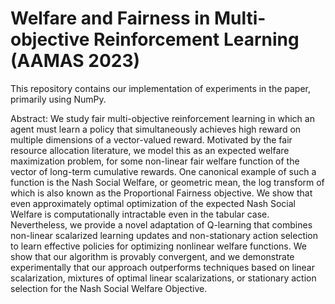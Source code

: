 # Welfare and Fairness in Multi-objective Reinforcement Learning (AAMAS 2023)

This repository contains our implementation of experiments in the paper, primarily using NumPy.

Abstract: We study fair multi-objective reinforcement learning in which an agent must learn a policy that simultaneously achieves high reward on multiple dimensions of a vector-valued reward. Motivated by the fair resource allocation literature, we model this as an expected welfare maximization problem, for some non-linear fair welfare function of the vector of long-term cumulative rewards. One canonical example of such a function is the Nash Social Welfare, or geometric mean, the log transform of which is also known as the Proportional Fairness objective. We show that even approximately optimal optimization of the expected Nash Social Welfare is computationally intractable even in the tabular case. Nevertheless, we provide a novel adaptation of Q-learning that combines non-linear scalarized learning updates and non-stationary action selection to learn effective policies for optimizing nonlinear welfare functions. We show that our algorithm is provably convergent, and we demonstrate experimentally that our approach outperforms techniques based on linear scalarization, mixtures of optimal linear scalarizations, or stationary action selection for the Nash Social Welfare Objective.
